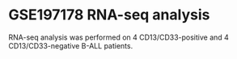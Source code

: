 # GSE197178 RNA-seq analysis
 RNA-seq analysis was performed on 4  CD13/CD33-positive and 4 CD13/CD33-negative B-ALL patients.
